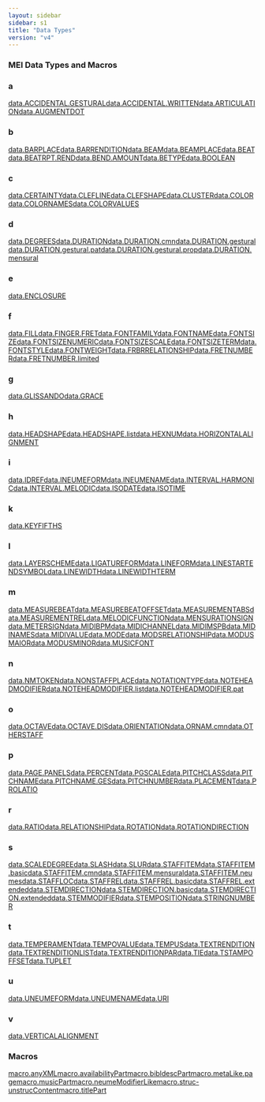 ```yaml
---
layout: sidebar
sidebar: s1
title: "Data Types"
version: "v4"
---
```

<div>
   <h3 class="widget-title">MEI Data Types and Macros</h3>
   <div class="textwidget">
      <div class="sortedInitials well A">
         <h3>a</h3><a class="link_odd chip A" href="{{ site.baseurl }}/{{ page.version }}/data-types/data.accidental.gestural.html">data.ACCIDENTAL.GESTURAL</a><a class="link_odd chip A" href="{{ site.baseurl }}/{{ page.version }}/data-types/data.accidental.written.html">data.ACCIDENTAL.WRITTEN</a><a class="link_odd chip A" href="{{ site.baseurl }}/{{ page.version }}/data-types/data.articulation.html">data.ARTICULATION</a><a class="link_odd chip A" href="{{ site.baseurl }}/{{ page.version }}/data-types/data.augmentdot.html">data.AUGMENTDOT</a></div>
      <div class="sortedInitials well B">
         <h3>b</h3><a class="link_odd chip B" href="{{ site.baseurl }}/{{ page.version }}/data-types/data.barplace.html">data.BARPLACE</a><a class="link_odd chip B" href="{{ site.baseurl }}/{{ page.version }}/data-types/data.barrendition.html">data.BARRENDITION</a><a class="link_odd chip B" href="{{ site.baseurl }}/{{ page.version }}/data-types/data.beam.html">data.BEAM</a><a class="link_odd chip B" href="{{ site.baseurl }}/{{ page.version }}/data-types/data.beamplace.html">data.BEAMPLACE</a><a class="link_odd chip B" href="{{ site.baseurl }}/{{ page.version }}/data-types/data.beat.html">data.BEAT</a><a class="link_odd chip B" href="{{ site.baseurl }}/{{ page.version }}/data-types/data.beatrpt.rend.html">data.BEATRPT.REND</a><a class="link_odd chip B" href="{{ site.baseurl }}/{{ page.version }}/data-types/data.bend.amount.html">data.BEND.AMOUNT</a><a class="link_odd chip B" href="{{ site.baseurl }}/{{ page.version }}/data-types/data.betype.html">data.BETYPE</a><a class="link_odd chip B" href="{{ site.baseurl }}/{{ page.version }}/data-types/data.boolean.html">data.BOOLEAN</a></div>
      <div class="sortedInitials well C">
         <h3>c</h3><a class="link_odd chip C" href="{{ site.baseurl }}/{{ page.version }}/data-types/data.certainty.html">data.CERTAINTY</a><a class="link_odd chip C" href="{{ site.baseurl }}/{{ page.version }}/data-types/data.clefline.html">data.CLEFLINE</a><a class="link_odd chip C" href="{{ site.baseurl }}/{{ page.version }}/data-types/data.clefshape.html">data.CLEFSHAPE</a><a class="link_odd chip C" href="{{ site.baseurl }}/{{ page.version }}/data-types/data.cluster.html">data.CLUSTER</a><a class="link_odd chip C" href="{{ site.baseurl }}/{{ page.version }}/data-types/data.color.html">data.COLOR</a><a class="link_odd chip C" href="{{ site.baseurl }}/{{ page.version }}/data-types/data.colornames.html">data.COLORNAMES</a><a class="link_odd chip C" href="{{ site.baseurl }}/{{ page.version }}/data-types/data.colorvalues.html">data.COLORVALUES</a></div>
      <div class="sortedInitials well D">
         <h3>d</h3><a class="link_odd chip D" href="{{ site.baseurl }}/{{ page.version }}/data-types/data.degrees.html">data.DEGREES</a><a class="link_odd chip D" href="{{ site.baseurl }}/{{ page.version }}/data-types/data.duration.html">data.DURATION</a><a class="link_odd chip D" href="{{ site.baseurl }}/{{ page.version }}/data-types/data.duration.cmn.html">data.DURATION.cmn</a><a class="link_odd chip D" href="{{ site.baseurl }}/{{ page.version }}/data-types/data.duration.gestural.html">data.DURATION.gestural</a><a class="link_odd chip D" href="{{ site.baseurl }}/{{ page.version }}/data-types/data.duration.gestural.pat.html">data.DURATION.gestural.pat</a><a class="link_odd chip D" href="{{ site.baseurl }}/{{ page.version }}/data-types/data.duration.gestural.prop.html">data.DURATION.gestural.prop</a><a class="link_odd chip D" href="{{ site.baseurl }}/{{ page.version }}/data-types/data.duration.mensural.html">data.DURATION.mensural</a></div>
      <div class="sortedInitials well E">
         <h3>e</h3><a class="link_odd chip E" href="{{ site.baseurl }}/{{ page.version }}/data-types/data.enclosure.html">data.ENCLOSURE</a></div>
      <div class="sortedInitials well F">
         <h3>f</h3><a class="link_odd chip F" href="{{ site.baseurl }}/{{ page.version }}/data-types/data.fill.html">data.FILL</a><a class="link_odd chip F" href="{{ site.baseurl }}/{{ page.version }}/data-types/data.finger.fret.html">data.FINGER.FRET</a><a class="link_odd chip F" href="{{ site.baseurl }}/{{ page.version }}/data-types/data.fontfamily.html">data.FONTFAMILY</a><a class="link_odd chip F" href="{{ site.baseurl }}/{{ page.version }}/data-types/data.fontname.html">data.FONTNAME</a><a class="link_odd chip F" href="{{ site.baseurl }}/{{ page.version }}/data-types/data.fontsize.html">data.FONTSIZE</a><a class="link_odd chip F" href="{{ site.baseurl }}/{{ page.version }}/data-types/data.fontsizenumeric.html">data.FONTSIZENUMERIC</a><a class="link_odd chip F" href="{{ site.baseurl }}/{{ page.version }}/data-types/data.fontsizescale.html">data.FONTSIZESCALE</a><a class="link_odd chip F" href="{{ site.baseurl }}/{{ page.version }}/data-types/data.fontsizeterm.html">data.FONTSIZETERM</a><a class="link_odd chip F" href="{{ site.baseurl }}/{{ page.version }}/data-types/data.fontstyle.html">data.FONTSTYLE</a><a class="link_odd chip F" href="{{ site.baseurl }}/{{ page.version }}/data-types/data.fontweight.html">data.FONTWEIGHT</a><a class="link_odd chip F" href="{{ site.baseurl }}/{{ page.version }}/data-types/data.frbrrelationship.html">data.FRBRRELATIONSHIP</a><a class="link_odd chip F" href="{{ site.baseurl }}/{{ page.version }}/data-types/data.fretnumber.html">data.FRETNUMBER</a><a class="link_odd chip F" href="{{ site.baseurl }}/{{ page.version }}/data-types/data.fretnumber.limited.html">data.FRETNUMBER.limited</a></div>
      <div class="sortedInitials well G">
         <h3>g</h3><a class="link_odd chip G" href="{{ site.baseurl }}/{{ page.version }}/data-types/data.glissando.html">data.GLISSANDO</a><a class="link_odd chip G" href="{{ site.baseurl }}/{{ page.version }}/data-types/data.grace.html">data.GRACE</a></div>
      <div class="sortedInitials well H">
         <h3>h</h3><a class="link_odd chip H" href="{{ site.baseurl }}/{{ page.version }}/data-types/data.headshape.html">data.HEADSHAPE</a><a class="link_odd chip H" href="{{ site.baseurl }}/{{ page.version }}/data-types/data.headshape.list.html">data.HEADSHAPE.list</a><a class="link_odd chip H" href="{{ site.baseurl }}/{{ page.version }}/data-types/data.hexnum.html">data.HEXNUM</a><a class="link_odd chip H" href="{{ site.baseurl }}/{{ page.version }}/data-types/data.horizontalalignment.html">data.HORIZONTALALIGNMENT</a></div>
      <div class="sortedInitials well I">
         <h3>i</h3><a class="link_odd chip I" href="{{ site.baseurl }}/{{ page.version }}/data-types/data.idref.html">data.IDREF</a><a class="link_odd chip I" href="{{ site.baseurl }}/{{ page.version }}/data-types/data.ineumeform.html">data.INEUMEFORM</a><a class="link_odd chip I" href="{{ site.baseurl }}/{{ page.version }}/data-types/data.ineumename.html">data.INEUMENAME</a><a class="link_odd chip I" href="{{ site.baseurl }}/{{ page.version }}/data-types/data.interval.harmonic.html">data.INTERVAL.HARMONIC</a><a class="link_odd chip I" href="{{ site.baseurl }}/{{ page.version }}/data-types/data.interval.melodic.html">data.INTERVAL.MELODIC</a><a class="link_odd chip I" href="{{ site.baseurl }}/{{ page.version }}/data-types/data.isodate.html">data.ISODATE</a><a class="link_odd chip I" href="{{ site.baseurl }}/{{ page.version }}/data-types/data.isotime.html">data.ISOTIME</a></div>
      <div class="sortedInitials well K">
         <h3>k</h3><a class="link_odd chip K" href="{{ site.baseurl }}/{{ page.version }}/data-types/data.keyfifths.html">data.KEYFIFTHS</a></div>
      <div class="sortedInitials well L">
         <h3>l</h3><a class="link_odd chip L" href="{{ site.baseurl }}/{{ page.version }}/data-types/data.layerscheme.html">data.LAYERSCHEME</a><a class="link_odd chip L" href="{{ site.baseurl }}/{{ page.version }}/data-types/data.ligatureform.html">data.LIGATUREFORM</a><a class="link_odd chip L" href="{{ site.baseurl }}/{{ page.version }}/data-types/data.lineform.html">data.LINEFORM</a><a class="link_odd chip L" href="{{ site.baseurl }}/{{ page.version }}/data-types/data.linestartendsymbol.html">data.LINESTARTENDSYMBOL</a><a class="link_odd chip L" href="{{ site.baseurl }}/{{ page.version }}/data-types/data.linewidth.html">data.LINEWIDTH</a><a class="link_odd chip L" href="{{ site.baseurl }}/{{ page.version }}/data-types/data.linewidthterm.html">data.LINEWIDTHTERM</a></div>
      <div class="sortedInitials well M">
         <h3>m</h3><a class="link_odd chip M" href="{{ site.baseurl }}/{{ page.version }}/data-types/data.measurebeat.html">data.MEASUREBEAT</a><a class="link_odd chip M" href="{{ site.baseurl }}/{{ page.version }}/data-types/data.measurebeatoffset.html">data.MEASUREBEATOFFSET</a><a class="link_odd chip M" href="{{ site.baseurl }}/{{ page.version }}/data-types/data.measurementabs.html">data.MEASUREMENTABS</a><a class="link_odd chip M" href="{{ site.baseurl }}/{{ page.version }}/data-types/data.measurementrel.html">data.MEASUREMENTREL</a><a class="link_odd chip M" href="{{ site.baseurl }}/{{ page.version }}/data-types/data.melodicfunction.html">data.MELODICFUNCTION</a><a class="link_odd chip M" href="{{ site.baseurl }}/{{ page.version }}/data-types/data.mensurationsign.html">data.MENSURATIONSIGN</a><a class="link_odd chip M" href="{{ site.baseurl }}/{{ page.version }}/data-types/data.metersign.html">data.METERSIGN</a><a class="link_odd chip M" href="{{ site.baseurl }}/{{ page.version }}/data-types/data.midibpm.html">data.MIDIBPM</a><a class="link_odd chip M" href="{{ site.baseurl }}/{{ page.version }}/data-types/data.midichannel.html">data.MIDICHANNEL</a><a class="link_odd chip M" href="{{ site.baseurl }}/{{ page.version }}/data-types/data.midimspb.html">data.MIDIMSPB</a><a class="link_odd chip M" href="{{ site.baseurl }}/{{ page.version }}/data-types/data.midinames.html">data.MIDINAMES</a><a class="link_odd chip M" href="{{ site.baseurl }}/{{ page.version }}/data-types/data.midivalue.html">data.MIDIVALUE</a><a class="link_odd chip M" href="{{ site.baseurl }}/{{ page.version }}/data-types/data.mode.html">data.MODE</a><a class="link_odd chip M" href="{{ site.baseurl }}/{{ page.version }}/data-types/data.modsrelationship.html">data.MODSRELATIONSHIP</a><a class="link_odd chip M" href="{{ site.baseurl }}/{{ page.version }}/data-types/data.modusmaior.html">data.MODUSMAIOR</a><a class="link_odd chip M" href="{{ site.baseurl }}/{{ page.version }}/data-types/data.modusminor.html">data.MODUSMINOR</a><a class="link_odd chip M" href="{{ site.baseurl }}/{{ page.version }}/data-types/data.musicfont.html">data.MUSICFONT</a></div>
      <div class="sortedInitials well N">
         <h3>n</h3><a class="link_odd chip N" href="{{ site.baseurl }}/{{ page.version }}/data-types/data.nmtoken.html">data.NMTOKEN</a><a class="link_odd chip N" href="{{ site.baseurl }}/{{ page.version }}/data-types/data.nonstaffplace.html">data.NONSTAFFPLACE</a><a class="link_odd chip N" href="{{ site.baseurl }}/{{ page.version }}/data-types/data.notationtype.html">data.NOTATIONTYPE</a><a class="link_odd chip N" href="{{ site.baseurl }}/{{ page.version }}/data-types/data.noteheadmodifier.html">data.NOTEHEADMODIFIER</a><a class="link_odd chip N" href="{{ site.baseurl }}/{{ page.version }}/data-types/data.noteheadmodifier.list.html">data.NOTEHEADMODIFIER.list</a><a class="link_odd chip N" href="{{ site.baseurl }}/{{ page.version }}/data-types/data.noteheadmodifier.pat.html">data.NOTEHEADMODIFIER.pat</a></div>
      <div class="sortedInitials well O">
         <h3>o</h3><a class="link_odd chip O" href="{{ site.baseurl }}/{{ page.version }}/data-types/data.octave.html">data.OCTAVE</a><a class="link_odd chip O" href="{{ site.baseurl }}/{{ page.version }}/data-types/data.octave.dis.html">data.OCTAVE.DIS</a><a class="link_odd chip O" href="{{ site.baseurl }}/{{ page.version }}/data-types/data.orientation.html">data.ORIENTATION</a><a class="link_odd chip O" href="{{ site.baseurl }}/{{ page.version }}/data-types/data.ornam.cmn.html">data.ORNAM.cmn</a><a class="link_odd chip O" href="{{ site.baseurl }}/{{ page.version }}/data-types/data.otherstaff.html">data.OTHERSTAFF</a></div>
      <div class="sortedInitials well P">
         <h3>p</h3><a class="link_odd chip P" href="{{ site.baseurl }}/{{ page.version }}/data-types/data.page.panels.html">data.PAGE.PANELS</a><a class="link_odd chip P" href="{{ site.baseurl }}/{{ page.version }}/data-types/data.percent.html">data.PERCENT</a><a class="link_odd chip P" href="{{ site.baseurl }}/{{ page.version }}/data-types/data.pgscale.html">data.PGSCALE</a><a class="link_odd chip P" href="{{ site.baseurl }}/{{ page.version }}/data-types/data.pitchclass.html">data.PITCHCLASS</a><a class="link_odd chip P" href="{{ site.baseurl }}/{{ page.version }}/data-types/data.pitchname.html">data.PITCHNAME</a><a class="link_odd chip P" href="{{ site.baseurl }}/{{ page.version }}/data-types/data.pitchname.ges.html">data.PITCHNAME.GES</a><a class="link_odd chip P" href="{{ site.baseurl }}/{{ page.version }}/data-types/data.pitchnumber.html">data.PITCHNUMBER</a><a class="link_odd chip P" href="{{ site.baseurl }}/{{ page.version }}/data-types/data.placement.html">data.PLACEMENT</a><a class="link_odd chip P" href="{{ site.baseurl }}/{{ page.version }}/data-types/data.prolatio.html">data.PROLATIO</a></div>
      <div class="sortedInitials well R">
         <h3>r</h3><a class="link_odd chip R" href="{{ site.baseurl }}/{{ page.version }}/data-types/data.ratio.html">data.RATIO</a><a class="link_odd chip R" href="{{ site.baseurl }}/{{ page.version }}/data-types/data.relationship.html">data.RELATIONSHIP</a><a class="link_odd chip R" href="{{ site.baseurl }}/{{ page.version }}/data-types/data.rotation.html">data.ROTATION</a><a class="link_odd chip R" href="{{ site.baseurl }}/{{ page.version }}/data-types/data.rotationdirection.html">data.ROTATIONDIRECTION</a></div>
      <div class="sortedInitials well S">
         <h3>s</h3><a class="link_odd chip S" href="{{ site.baseurl }}/{{ page.version }}/data-types/data.scaledegree.html">data.SCALEDEGREE</a><a class="link_odd chip S" href="{{ site.baseurl }}/{{ page.version }}/data-types/data.slash.html">data.SLASH</a><a class="link_odd chip S" href="{{ site.baseurl }}/{{ page.version }}/data-types/data.slur.html">data.SLUR</a><a class="link_odd chip S" href="{{ site.baseurl }}/{{ page.version }}/data-types/data.staffitem.html">data.STAFFITEM</a><a class="link_odd chip S" href="{{ site.baseurl }}/{{ page.version }}/data-types/data.staffitem.basic.html">data.STAFFITEM.basic</a><a class="link_odd chip S" href="{{ site.baseurl }}/{{ page.version }}/data-types/data.staffitem.cmn.html">data.STAFFITEM.cmn</a><a class="link_odd chip S" href="{{ site.baseurl }}/{{ page.version }}/data-types/data.staffitem.mensural.html">data.STAFFITEM.mensural</a><a class="link_odd chip S" href="{{ site.baseurl }}/{{ page.version }}/data-types/data.staffitem.neumes.html">data.STAFFITEM.neumes</a><a class="link_odd chip S" href="{{ site.baseurl }}/{{ page.version }}/data-types/data.staffloc.html">data.STAFFLOC</a><a class="link_odd chip S" href="{{ site.baseurl }}/{{ page.version }}/data-types/data.staffrel.html">data.STAFFREL</a><a class="link_odd chip S" href="{{ site.baseurl }}/{{ page.version }}/data-types/data.staffrel.basic.html">data.STAFFREL.basic</a><a class="link_odd chip S" href="{{ site.baseurl }}/{{ page.version }}/data-types/data.staffrel.extended.html">data.STAFFREL.extended</a><a class="link_odd chip S" href="{{ site.baseurl }}/{{ page.version }}/data-types/data.stemdirection.html">data.STEMDIRECTION</a><a class="link_odd chip S" href="{{ site.baseurl }}/{{ page.version }}/data-types/data.stemdirection.basic.html">data.STEMDIRECTION.basic</a><a class="link_odd chip S" href="{{ site.baseurl }}/{{ page.version }}/data-types/data.stemdirection.extended.html">data.STEMDIRECTION.extended</a><a class="link_odd chip S" href="{{ site.baseurl }}/{{ page.version }}/data-types/data.stemmodifier.html">data.STEMMODIFIER</a><a class="link_odd chip S" href="{{ site.baseurl }}/{{ page.version }}/data-types/data.stemposition.html">data.STEMPOSITION</a><a class="link_odd chip S" href="{{ site.baseurl }}/{{ page.version }}/data-types/data.stringnumber.html">data.STRINGNUMBER</a></div>
      <div class="sortedInitials well T">
         <h3>t</h3><a class="link_odd chip T" href="{{ site.baseurl }}/{{ page.version }}/data-types/data.temperament.html">data.TEMPERAMENT</a><a class="link_odd chip T" href="{{ site.baseurl }}/{{ page.version }}/data-types/data.tempovalue.html">data.TEMPOVALUE</a><a class="link_odd chip T" href="{{ site.baseurl }}/{{ page.version }}/data-types/data.tempus.html">data.TEMPUS</a><a class="link_odd chip T" href="{{ site.baseurl }}/{{ page.version }}/data-types/data.textrendition.html">data.TEXTRENDITION</a><a class="link_odd chip T" href="{{ site.baseurl }}/{{ page.version }}/data-types/data.textrenditionlist.html">data.TEXTRENDITIONLIST</a><a class="link_odd chip T" href="{{ site.baseurl }}/{{ page.version }}/data-types/data.textrenditionpar.html">data.TEXTRENDITIONPAR</a><a class="link_odd chip T" href="{{ site.baseurl }}/{{ page.version }}/data-types/data.tie.html">data.TIE</a><a class="link_odd chip T" href="{{ site.baseurl }}/{{ page.version }}/data-types/data.tstampoffset.html">data.TSTAMPOFFSET</a><a class="link_odd chip T" href="{{ site.baseurl }}/{{ page.version }}/data-types/data.tuplet.html">data.TUPLET</a></div>
      <div class="sortedInitials well U">
         <h3>u</h3><a class="link_odd chip U" href="{{ site.baseurl }}/{{ page.version }}/data-types/data.uneumeform.html">data.UNEUMEFORM</a><a class="link_odd chip U" href="{{ site.baseurl }}/{{ page.version }}/data-types/data.uneumename.html">data.UNEUMENAME</a><a class="link_odd chip U" href="{{ site.baseurl }}/{{ page.version }}/data-types/data.uri.html">data.URI</a></div>
      <div class="sortedInitials well V">
         <h3>v</h3><a class="link_odd chip V" href="{{ site.baseurl }}/{{ page.version }}/data-types/data.verticalalignment.html">data.VERTICALALIGNMENT</a></div>
      <div class="sortedInitials well macros">
         <h3>Macros</h3><a class="link_odd chip a" href="{{ site.baseurl }}/{{ page.version }}/data-types/macro.anyxml.html">macro.anyXML</a><a class="link_odd chip a" href="{{ site.baseurl }}/{{ page.version }}/data-types/macro.availabilitypart.html">macro.availabilityPart</a><a class="link_odd chip b" href="{{ site.baseurl }}/{{ page.version }}/data-types/macro.bibldescpart.html">macro.bibldescPart</a><a class="link_odd chip m" href="{{ site.baseurl }}/{{ page.version }}/data-types/macro.metalike.page.html">macro.metaLike.page</a><a class="link_odd chip m" href="{{ site.baseurl }}/{{ page.version }}/data-types/macro.musicpart.html">macro.musicPart</a><a class="link_odd chip n" href="{{ site.baseurl }}/{{ page.version }}/data-types/macro.neumemodifierlike.html">macro.neumeModifierLike</a><a class="link_odd chip s" href="{{ site.baseurl }}/{{ page.version }}/data-types/macro.struc-unstruccontent.html">macro.struc-unstrucContent</a><a class="link_odd chip t" href="{{ site.baseurl }}/{{ page.version }}/data-types/macro.titlepart.html">macro.titlePart</a></div>
   </div>
</div>